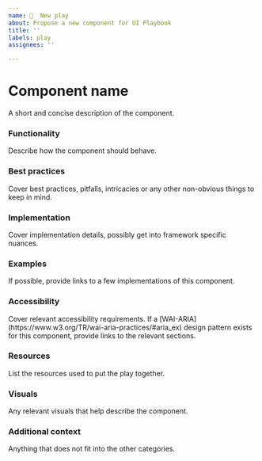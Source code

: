 ```yaml
---
name: 📖  New play
about: Propose a new component for UI Playbook
title: ''
labels: play
assignees: ''

---
```


# Component name

<!-- ✍️--> A short and concise description of the component.

### Functionality

<!-- ✍️--> Describe how the component should behave.

### Best practices

<!-- ✍️--> Cover best practices, pitfalls, intricacies or any other non-obvious things to keep in mind.

### Implementation

<!-- ✍️--> Cover implementation details, possibly get into framework specific nuances.

### Examples

<!-- ✍️--> If possible, provide links to a few implementations of this component.

### Accessibility

<!-- ✍️--> Cover relevant accessibility requirements. If a [WAI-ARIA](https://www.w3.org/TR/wai-aria-practices/#aria_ex) design pattern exists for this component, provide links to the relevant sections.

### Resources

<!-- ✍️--> List the resources used to put the play together.

### Visuals

<!-- ✍️--> Any relevant visuals that help describe the component.

### Additional context

<!-- ✍️--> Anything that does not fit into the other categories.
